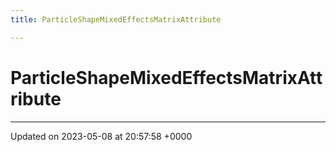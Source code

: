```yaml
---
title: ParticleShapeMixedEffectsMatrixAttribute

---
```


# ParticleShapeMixedEffectsMatrixAttribute





-------------------------------

Updated on 2023-05-08 at 20:57:58 +0000